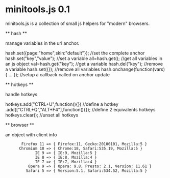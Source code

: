 minitools.js 0.1
================

minitools.js is a collection of small js helpers for "modern" browsers.

** hash **

manage variables in the url anchor.

  hash.set({page:"home",skin:"default"});  //set the complete anchor
  hash.set("key","value");                 //set a variable
  all=hash.get();                          //get all variables in an js object
  val=hash.get("key");                     //get a variable
  hash.del("key");                         //remove a variable
  hash.set({});                            //remove all variables
  hash.onchange(function(vars){ ... });    //setup a callback called on anchor update

** hotkeys **

handle hotkeys

  hotkeys.add("CTRL+U",function(){})              //define a hotkey
         .add(["CTRL+Q","ALT+F4"],function(){});  //define 2 equivalents hotkeys
  hotkeys.clear();                                //unset all hotkeys


** browser **

an object with client info

           Firefox 11 => { Firefox:11, Gecko:20100101, Mozilla:5 }
          Chromium 18 => { Chrome:18, Safari:535.19, Mozilla:5 }
                 IE 9 => { IE:9, Mozilla:5 }
                 IE 8 => { IE:8, Mozilla:4 }
                 IE 7 => { IE:7, Mozilla:4 }
              Opera 9 => { Opera: 9.8, Presto: 2.1, Version: 11.61 }
             Safari 5 => { Version:5.1, Safari:534.52, Mozilla:5 }
